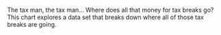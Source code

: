 The tax man, the tax man... Where does all that money 
for tax breaks go? This chart explores a data set 
that breaks down where all of those tax breaks are going.

